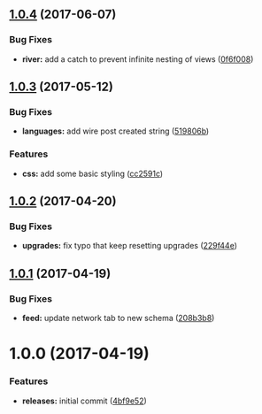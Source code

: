 <a name="1.0.4"></a>
## [1.0.4](https://github.com/hypeJunction/hypeFeed/compare/1.0.3...v1.0.4) (2017-06-07)


### Bug Fixes

* **river:** add a catch to prevent infinite nesting of views ([0f6f008](https://github.com/hypeJunction/hypeFeed/commit/0f6f008))



<a name="1.0.3"></a>
## [1.0.3](https://github.com/hypeJunction/hypeFeed/compare/1.0.2...v1.0.3) (2017-05-12)


### Bug Fixes

* **languages:** add wire post created string ([519806b](https://github.com/hypeJunction/hypeFeed/commit/519806b))

### Features

* **css:** add some basic styling ([cc2591c](https://github.com/hypeJunction/hypeFeed/commit/cc2591c))



<a name="1.0.2"></a>
## [1.0.2](https://github.com/hypeJunction/hypeFeed/compare/1.0.1...v1.0.2) (2017-04-20)


### Bug Fixes

* **upgrades:** fix typo that keep resetting upgrades ([229f44e](https://github.com/hypeJunction/hypeFeed/commit/229f44e))



<a name="1.0.1"></a>
## [1.0.1](https://github.com/hypeJunction/hypeFeed/compare/1.0.0...v1.0.1) (2017-04-19)


### Bug Fixes

* **feed:** update network tab to new schema ([208b3b8](https://github.com/hypeJunction/hypeFeed/commit/208b3b8))



<a name="1.0.0"></a>
# 1.0.0 (2017-04-19)


### Features

* **releases:** initial commit ([4bf9e52](https://github.com/hypeJunction/hypeFeed/commit/4bf9e52))



